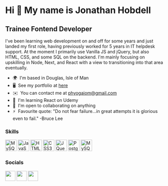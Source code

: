 Hi 👋 My name is Jonathan Hobdell
=================================

Trainee Fontend Developer
-------------------------

I've been learning web development on and off for some years and just landed my first role, having previously worked for 5 years in IT helpdesk support. At the moment I primarily use Vanilla JS and jQuery, but also HTML, CSS, and some SQL on the backend. I'm mainly focusing on upskilling in Node, Next, and React with a view to transitioning into that area eventually.

* 🌍  I'm based in Douglas, Isle of Man
* 🖥️  See my portfolio at [here](https://jhobdell.github.io/portfolio/)
* ✉️  You can contact me at [phyogaiom@gmail.com](mailto:phyogaiom@gmail.com)
* 🧠  I'm learning React on Udemy
* 🤝  I'm open to collaborating on anything
* ⚡  Favourite quote: "Do not fear failure...in great attempts it is glorious even to fail." -Bruce Lee

### Skills


<p align="left">
<a href="https://www.react.dev" target="_blank" rel="noreferrer"><img src="https://raw.githubusercontent.com/danielcranney/profileme-dev/a3980c779fb39d1ef4235fa8c3d9447ca6708b0b/public/icons/skills/react-colored.svg" width="36" height="36" alt="MySQL" /></a>
<a href="https://developer.mozilla.org/en-US/docs/Web/JavaScript" target="_blank" rel="noreferrer"><img src="https://raw.githubusercontent.com/danielcranney/readme-generator/main/public/icons/skills/javascript-colored.svg" width="36" height="36" alt="JavaScript" /></a>
<a href="https://developer.mozilla.org/en-US/docs/Glossary/HTML5" target="_blank" rel="noreferrer"><img src="https://raw.githubusercontent.com/danielcranney/readme-generator/main/public/icons/skills/html5-colored.svg" width="36" height="36" alt="HTML5" /></a>
<a href="https://www.w3.org/TR/CSS/#css" target="_blank" rel="noreferrer"><img src="https://raw.githubusercontent.com/danielcranney/readme-generator/main/public/icons/skills/css3-colored.svg" width="36" height="36" alt="CSS3" /></a>
<a href="https://jquery.com/" target="_blank" rel="noreferrer"><img src="https://raw.githubusercontent.com/danielcranney/readme-generator/main/public/icons/skills/jquery-colored.svg" width="36" height="36" alt="JQuery" /></a>
<a href="https://www.postgresql.org/" target="_blank" rel="noreferrer"><img src="https://raw.githubusercontent.com/danielcranney/readme-generator/main/public/icons/skills/postgresql-colored.svg" width="36" height="36" alt="PostgreSQL" /></a>
<a href="https://www.mysql.com/" target="_blank" rel="noreferrer"><img src="https://raw.githubusercontent.com/danielcranney/readme-generator/main/public/icons/skills/mysql-colored.svg" width="36" height="36" alt="MySQL" /></a>
</p>


### Socials

<p align="left"> <a href="https://www.github.com/jhobdell" target="_blank" rel="noreferrer"><img src="https://raw.githubusercontent.com/danielcranney/readme-generator/main/public/icons/socials/github.svg" width="32" height="32" /></a> <a href="https://www.linkedin.com/in/jhobdell" target="_blank" rel="noreferrer"><img src="https://raw.githubusercontent.com/danielcranney/readme-generator/main/public/icons/socials/linkedin.svg" width="32" height="32" /></a> <a href="https://www.twitter.com/Jonatha24353180" target="_blank" rel="noreferrer"><img src="https://raw.githubusercontent.com/danielcranney/readme-generator/main/public/icons/socials/twitter.svg" width="32" height="32" /></a></p>
